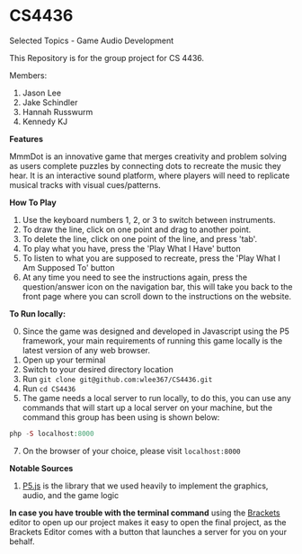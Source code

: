 # CS4436
Selected Topics - Game Audio Development


This Repository is for the group project for CS 4436. 

Members: 
1. Jason Lee
2. Jake Schindler
3. Hannah Russwurm
4. Kennedy KJ

**Features** 

MmmDot is an innovative game that merges creativity and problem solving as users complete puzzles by connecting dots to recreate the music they hear. It is an interactive sound platform, where players will need to replicate musical tracks with visual cues/patterns.

**How To Play**

1) Use the keyboard numbers 1, 2, or 3 to switch between instruments.
2) To draw the line, click on one point and drag to another point.
3) To delete the line, click on one point of the line, and press 'tab'.
4) To play what you have, press the 'Play What I Have' button
5) To listen to what you are supposed to recreate, press the 'Play What I Am Supposed To' button
6) At any time you need to see the instructions again, press the question/answer icon on the navigation bar, this will take you back to the front page where you can scroll down to the instructions on the website. 

**To Run locally:**

0) Since the game was designed and developed in Javascript using the P5 framework, your main requirements of running this game locally is the latest version of any web browser. 
1) Open up your terminal 
2) Switch to your desired directory location
3) Run `git clone git@github.com:wlee367/CS4436.git` 
4) Run `cd CS4436`
5) The game needs a local server to run locally, to do this, you can use any commands that will start up a local server on your machine, but the command this group has been using is shown below:
```php
php -S localhost:8000
```
7) On the browser of your choice, please visit `localhost:8000`


**Notable Sources**
1) [P5.js](https://p5js.org/) is the library that we used heavily to implement the graphics, audio, and the game logic

**In case you have trouble with the terminal command** using the [Brackets](http://brackets.io/) editor to open up our project makes it easy to open the final project, as the Brackets Editor comes with a button that launches a server for you on your behalf. 
